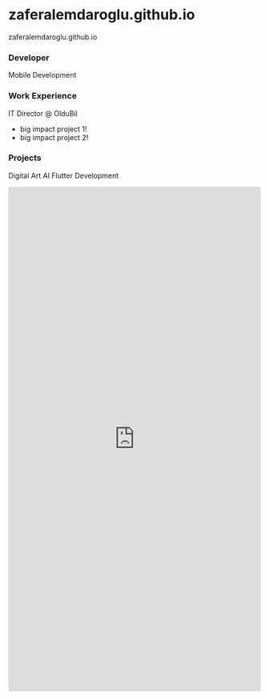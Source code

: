 # zaferalemdaroglu.github.io
zaferalemdaroglu.github.io

### Developer
Mobile Development

### Work Experience
IT Director @ OlduBil
- big impact project 1!
- big impact project 2!

### Projects
Digital Art AI
Flutter Development
<div style="width:100%;height:0px;position:relative;padding-bottom:200.000%;"><iframe src="https://streamable.com/e/fr95fv" frameborder="0" width="100%" height="100%" allowfullscreen style="width:100%;height:100%;position:absolute;left:0px;top:0px;overflow:hidden;"></iframe></div>
